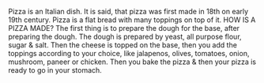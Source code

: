 Pizza is an Italian dish. It is said, that pizza was first made in 18th on early 19th century. Pizza is a flat bread with many toppings on top of it.
                                                       HOW IS A PIZZA MADE?
 The first thing is to prepare the dough for the base, after preparing the dough. The dough is prepared by yeast, all purpose flour, sugar & salt. 
 Then the cheese is topped on the base, then you add the toppings according to your choice, like jalapenos, olives, tomatoes, onion, mushroom, paneer or chicken.
 Then you bake the pizza & then your pizza is ready to go in your stomach.
